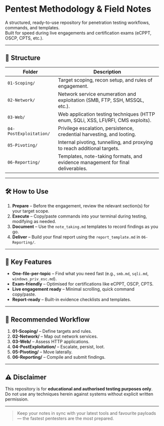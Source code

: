 # Pentest Methodology & Field Notes

A structured, ready-to-use repository for penetration testing workflows, commands, and templates.  
Built for speed during live engagements and certification exams (eCPPT, OSCP, CPTS, etc.).

---

## 📂 Structure

| Folder                | Description |
|-----------------------|-------------|
| `01-Scoping/`         | Target scoping, recon setup, and rules of engagement. |
| `02-Network/`         | Network service enumeration and exploitation (SMB, FTP, SSH, MSSQL, etc.). |
| `03-Web/`             | Web application testing techniques (HTTP enum, SQLi, XSS, LFI/RFI, CMS exploits). |
| `04-PostExploitation/`| Privilege escalation, persistence, credential harvesting, and looting. |
| `05-Pivoting/`        | Internal pivoting, tunnelling, and proxying to reach additional targets. |
| `06-Reporting/`       | Templates, note-taking formats, and evidence management for final deliverables. |

---

## 🛠 How to Use

1. **Prepare** – Before the engagement, review the relevant section(s) for your target scope.
2. **Execute** – Copy/paste commands into your terminal during testing, modifying as needed.
3. **Document** – Use the `note_taking.md` templates to record findings as you go.
4. **Deliver** – Build your final report using the `report_template.md` in `06-Reporting/`.

---

## 📌 Key Features

- **One-file-per-topic** – Find what you need fast (e.g., `smb.md`, `sqli.md`, `windows_priv_esc.md`).
- **Exam-friendly** – Optimised for certifications like eCPPT, OSCP, CPTS.
- **Live engagement ready** – Minimal scrolling, quick command copy/paste.
- **Report-ready** – Built-in evidence checklists and templates.

---

## 🧩 Recommended Workflow

1. **01-Scoping/** – Define targets and rules.  
2. **02-Network/** – Map out network services.  
3. **03-Web/** – Assess HTTP applications.  
4. **04-PostExploitation/** – Escalate, persist, loot.  
5. **05-Pivoting/** – Move laterally.  
6. **06-Reporting/** – Compile and submit findings.

---

## ⚠️ Disclaimer

This repository is for **educational and authorised testing purposes only**.  
Do not use any techniques herein against systems without explicit written permission.

---

> Keep your notes in sync with your latest tools and favourite payloads — the fastest pentesters are the most prepared.

